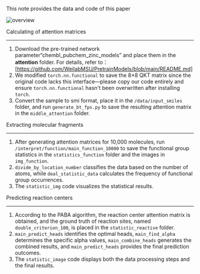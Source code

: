 This note provides the data and code of  this paper

![overview](overview.jpg)

Calculating  of attention matrices

---

1. Download the pre-trained network parameter“chembl_pubchem_zinc_models” and place them in the **attention** folder. For details, refer to：[https://github.com/WeilabMSU/PretrainModels/blob/main/README.md]
2. We modified `torch.nn.functional` to save the 8×8 QKT matrix  since the original code lacks this interface—please copy our code entirely and ensure `torch.nn.functional` hasn't been overwritten after installing `torch`.
3. Convert the sample to smi format, place it in the `/data/input_smiles` folder, and run `generate_bt_fps.py` to save the resulting attention matrix in the `middle_attention` folder.


Extracting molecular fragments

---

1. After generating attention matrices for 10,000 molecules, run `/interpret/function/main_function_10000` to save the functional group statistics in the `statistics_function` folder and the images in `img_function`.
2. `divide_by_location_number` classifies the data based on the number of atoms, while `deal_statistic_data` calculates the frequency of functional group occurrences.
3. The `statistic_img` code visualizes the statistical results.


Predicting  reaction centers

---
1. According to the PABA algorithm, the reaction center attention matrix is obtained, and the ground truth of reaction sites, named `double_criterion_100`, is placed in the `statistic_reactive` folder.
2. `main_predict_heads` identifies the optimal heads, `main_find_alpha` determines the specific alpha values, `main_combine_heads` generates the combined results, and `main_predict_heads` provides the final prediction outcomes.
3. The `statistic_image` code displays both the data processing steps and the final results.






